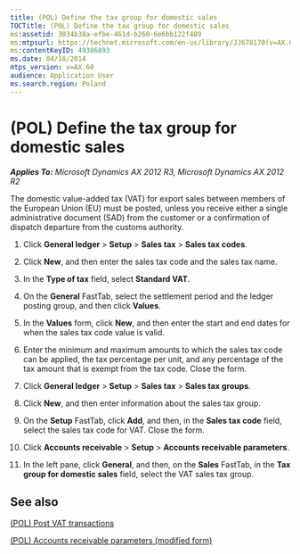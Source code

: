 ```yaml
---
title: (POL) Define the tax group for domestic sales
TOCTitle: (POL) Define the tax group for domestic sales
ms:assetid: 3034b38a-efbe-461d-b260-6e6bb122f489
ms:mtpsurl: https://technet.microsoft.com/en-us/library/JJ678170(v=AX.60)
ms:contentKeyID: 49386893
ms.date: 04/18/2014
mtps_version: v=AX.60
audience: Application User
ms.search.region: Poland
---
```


# (POL) Define the tax group for domestic sales 


_**Applies To:** Microsoft Dynamics AX 2012 R3, Microsoft Dynamics AX 2012 R2_

The domestic value-added tax (VAT) for export sales between members of the European Union (EU) must be posted, unless you receive either a single administrative document (SAD) from the customer or a confirmation of dispatch departure from the customs authority.

1.  Click **General ledger** \> **Setup** \> **Sales tax** \> **Sales tax codes**.

2.  Click **New**, and then enter the sales tax code and the sales tax name.

3.  In the **Type of tax** field, select **Standard VAT**.

4.  On the **General** FastTab, select the settlement period and the ledger posting group, and then click **Values**.

5.  In the **Values** form, click **New**, and then enter the start and end dates for when the sales tax code value is valid.

6.  Enter the minimum and maximum amounts to which the sales tax code can be applied, the tax percentage per unit, and any percentage of the tax amount that is exempt from the tax code. Close the form.

7.  Click **General ledger** \> **Setup** \> **Sales tax** \> **Sales tax groups**.

8.  Click **New**, and then enter information about the sales tax group.

9.  On the **Setup** FastTab, click **Add**, and then, in the **Sales tax code** field, select the sales tax code for VAT. Close the form.

10. Click **Accounts receivable** \> **Setup** \> **Accounts receivable parameters**.

11. In the left pane, click **General**, and then, on the **Sales** FastTab, in the **Tax group for domestic sales** field, select the VAT sales tax group.

## See also

[(POL) Post VAT transactions](pol-post-vat-transactions.md)

[(POL) Accounts receivable parameters (modified form)](https://technet.microsoft.com/en-us/library/jj678183\(v=ax.60\))

  


